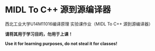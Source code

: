 # MIDL To C++ 源到源编译器

西北工业大学U14M11016编译原理 实验课作业（MIDL To C++ 源到源编译器）

**请将其用于学习目的，勿用于上课！**

**Use it for learning purposes, do not steal it for classes!**
